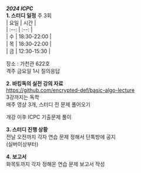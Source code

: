 ***2024 ICPC***   
**1. 스터디 일정**
주 3회   
| 요일 | 시간 |   
| :--: | :--: |    
| 수 | 18:30-22:00 |    
| 목 | 18:30-22:00 |   
| 금 | 12:30-15:30 |  

장소 : 가천관 622호   
격주 금요일 1시 질의응답

**2. 바킹독의 실전 강의 자료**   
https://github.com/encrypted-def/basic-algo-lecture   
3강까지는 독학   
매주 영상 3개, 스터디 전 문제 풀어오기

개강 이후 ICPC  기출문제 풀이

**3. 스터디 진행 상황**   
전날 오전까지 각자 연습 문제 정해서 단톡방에 공지   
(실버이상부터)

**4. 보고서**   
화목토까지 각자 정해온 연습 문제 보고서 작성
